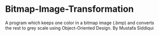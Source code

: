 # Bitmap-Image-Transformation
A program which keeps one color in a bitmap image (.bmp) and converts the rest to grey scale using Object-Oriented Design.
By Mustafa Siddiqui
